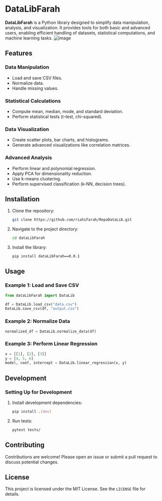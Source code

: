 # DataLibFarah

**DataLibFarah** is a Python library designed to simplify data manipulation, analysis, and visualization. It provides tools for both basic and advanced users, enabling efficient handling of datasets, statistical computations, and machine learning tasks.
![image](https://github.com/user-attachments/assets/24cccd99-80b9-4ed3-b372-4799b96b3c93)

## Features

### Data Manipulation
- Load and save CSV files.
- Normalize data.
- Handle missing values.

### Statistical Calculations
- Compute mean, median, mode, and standard deviation.
- Perform statistical tests (t-test, chi-squared).

### Data Visualization
- Create scatter plots, bar charts, and histograms.
- Generate advanced visualizations like correlation matrices.

### Advanced Analysis
- Perform linear and polynomial regression.
- Apply PCA for dimensionality reduction.
- Use k-means clustering.
- Perform supervised classification (k-NN, decision trees).

## Installation

1. Clone the repository:
   ```bash
   git clone https://github.com/riahiFarah/RepoDataLib.git
   ```

2. Navigate to the project directory:
   ```bash
   cd dataLibFarah
   ```

3. Install the library:
   ```bash
   pip install dataLibFarah==0.0.1
   ```

## Usage

### Example 1: Load and Save CSV
```python
from dataLibFarah import DataLib

df = DataLib.load_csv("data.csv")
DataLib.save_csv(df, "output.csv")
```

### Example 2: Normalize Data
```python
normalized_df = DataLib.normalize_data(df)
```

### Example 3: Perform Linear Regression
```python
x = [[1], [2], [3]]
y = [4, 5, 6]
model, coef, intercept = DataLib.linear_regression(x, y)
```

## Development

### Setting Up for Development
1. Install development dependencies:
   ```bash
   pip install .[dev]
   ```

2. Run tests:
   ```bash
   pytest tests/
   ```

## Contributing
Contributions are welcome! Please open an issue or submit a pull request to discuss potential changes.

## License

This project is licensed under the MIT License. See the `LICENSE` file for details.
